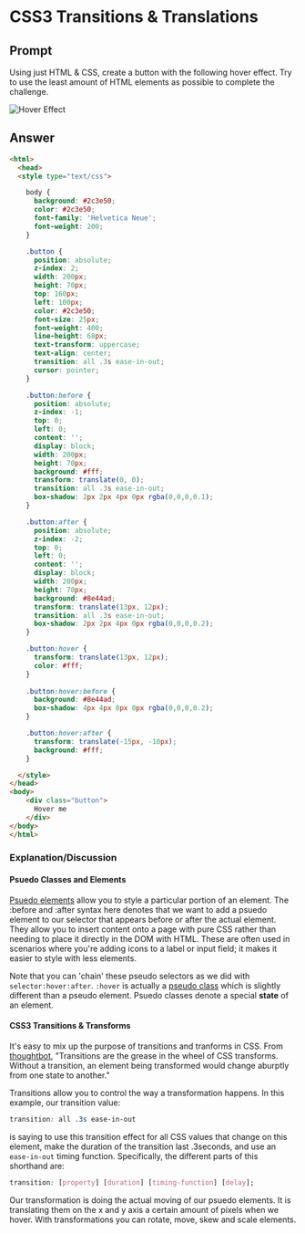 # CSS3 Transitions & Translations

## Prompt

Using just HTML & CSS, create a button with the following hover effect. Try to use the least amount of HTML elements as possible to complete the challenge.

![Hover Effect](https://cloud.githubusercontent.com/assets/856935/22663649/9dbd322e-ec6a-11e6-9c86-a70a9eca6560.gif)

## Answer

```html
<html>
  <head>
  <style type="text/css">

    body {
      background: #2c3e50;
      color: #2c3e50;
      font-family: 'Helvetica Neue';
      font-weight: 200;
    }

    .button {
      position: absolute;
      z-index: 2;
      width: 200px;
      height: 70px;
      top: 160px;
      left: 100px;
      color: #2c3e50;
      font-size: 25px;
      font-weight: 400;
      line-height: 68px;
      text-transform: uppercase;
      text-align: center;
      transition: all .3s ease-in-out;
      cursor: pointer;
    }

    .button:before {
      position: absolute;
      z-index: -1;
      top: 0;
      left: 0;
      content: '';
      display: block;
      width: 200px;
      height: 70px;
      background: #fff;
      transform: translate(0, 0);
      transition: all .3s ease-in-out;
      box-shadow: 2px 2px 4px 0px rgba(0,0,0,0.1);
    }

    .button:after {
      position: absolute;
      z-index: -2;
      top: 0;
      left: 0;
      content: '';
      display: block;
      width: 200px;
      height: 70px;
      background: #8e44ad;
      transform: translate(13px, 12px);
      transition: all .3s ease-in-out;
      box-shadow: 2px 2px 4px 0px rgba(0,0,0,0.2);
    }

    .button:hover {
      transform: translate(13px, 12px);
      color: #fff;
    }
 
    .button:hover:before {
      background: #8e44ad;
      box-shadow: 4px 4px 8px 0px rgba(0,0,0,0.2);
    }

    .button:hover:after {
      transform: translate(-15px, -10px);
      background: #fff;
    }

  </style>
</head>
<body>
    <div class="button">
      Hover me
    </div>
</body>
</html>
```


### Explanation/Discussion

#### Psuedo Classes and Elements
[Psuedo elements](https://developer.mozilla.org/en-US/docs/Web/CSS/Pseudo-elements) allow you to style a particular portion of an element. The :before and :after syntax here denotes that we want to add a psuedo element to our selector that appears before or after the actual element. They allow you to insert content onto a page with pure CSS rather than needing to place it directly in the DOM with HTML. These are often used in scenarios where you're adding icons to a label or input field; it makes it easier to style with less elements.

Note that you can 'chain' these pseudo selectors as we did with `selector:hover:after`. `:hover` is actually a [pseudo class](https://developer.mozilla.org/en-US/docs/Web/CSS/Pseudo-classes) which is slightly different than a pseudo element. Psuedo classes denote a special **state** of an element.

#### CSS3 Transitions & Transforms

It's easy to mix up the purpose of transitions and tranforms in CSS. From [thoughtbot](https://robots.thoughtbot.com/transitions-and-transforms), "Transitions are the grease in the wheel of CSS transforms. Without a transition, an element being transformed would change aburptly from one state to another."

Transitions allow you to control the way a transformation happens. In this example, our transition value:

```css
transition: all .3s ease-in-out
```

is saying to use this transition effect for all CSS values that change on this element, make the duration of the transition last .3seconds, and use an `ease-in-out` timing function. Specifically, the different parts of this shorthand are:

```css
transition: [property] [duration] [timing-function] [delay];
```  

Our transformation is doing the actual moving of our psuedo elements. It is translating them on the x and y axis a certain amount of pixels when we hover. With transformations you can rotate, move, skew and scale elements.